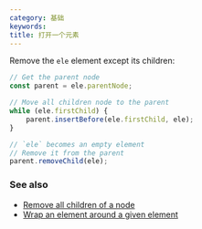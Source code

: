 ```yaml
---
category: 基础
keywords:
title: 打开一个元素
---
```


Remove the `ele` element except its children:

```js
// Get the parent node
const parent = ele.parentNode;

// Move all children node to the parent
while (ele.firstChild) {
    parent.insertBefore(ele.firstChild, ele);
}

// `ele` becomes an empty element
// Remove it from the parent
parent.removeChild(ele);
```

### See also

-   [Remove all children of a node](/remove-all-children-of-a-node)
-   [Wrap an element around a given element](/wrap-an-element-around-a-given-element)

